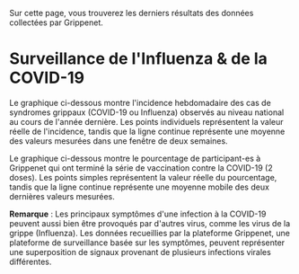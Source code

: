 Sur cette page, vous trouverez les derniers résultats des données collectées par Grippenet.
<br />

# Surveillance de l'Influenza & de la COVID-19

Le graphique ci-dessous montre l'incidence hebdomadaire des cas de syndromes grippaux (COVID-19 ou Influenza) observés au niveau national au cours de l'année dernière. Les points individuels représentent la valeur réelle de l'incidence, tandis que la ligne continue représente une moyenne des valeurs mesurées dans une fenêtre de deux semaines.

<lineandscatterchart
  data-url="resources/switzerland/visualizations/covid_incidence_series_fr.json"
/>

<lineandscatterchart
  data-url="resources/switzerland/visualizations/ili_incidence_series_fr.json"
/>

Le graphique ci-dessous montre le pourcentage de participant-es à Grippenet qui ont terminé la série de vaccination contre la COVID-19 (2 doses). Les points simples représentent la valeur réelle du pourcentage, tandis que la ligne continue représente une moyenne mobile des deux dernières valeurs mesurées.

<lineandscatterchart
  data-url="resources/switzerland/visualizations/covid_vaccine_series_fr.json"
/>

**Remarque** : Les principaux symptômes d'une infection à la COVID-19 peuvent aussi bien être provoqués par d'autres virus, comme les virus de la grippe (Influenza). Les données recueillies par la plateforme Grippenet, une plateforme de surveillance basée sur les symptômes, peuvent représenter une superposition de signaux provenant de plusieurs infections virales différentes.
